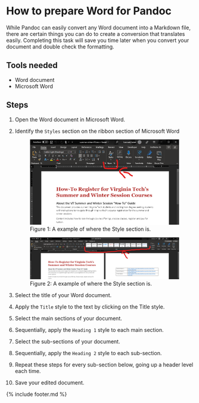# How to prepare Word for Pandoc

While Pandoc can easily convert any Word document into a Markdown file, there are certain things you can do to create a conversion that translates easily. Completing this task will save you time later when you convert your document and double check the formatting.

## Tools needed

- Word document
- Microsoft Word

## Steps

1. Open the Word document in Microsoft Word.
2. Identify the `Styles` section on the ribbon section of Microsoft Word

    <figure>
    <img src="media/ribbon.png" alt="An example of where to find the Styles ribbon.">
    <figcaption> Figure 1: A example of where the Style section is.
    </figure>

    <figure>
    <img src="media/ribbon_wide.png" alt="An example of where to find the Styles ribbon.">
    <figcaption> Figure 2: A example of where the Style section is.
    </figure>

3. Select the title of your Word document.
4. Apply the `Title` style to the text by clicking on the Title style.
5. Select the main sections of your document.
6. Sequentially, apply the `Heading 1` style to each main section.
7. Select the sub-sections of your document.
8. Sequentially, apply the `Heading 2` style to each sub-section.
9. Repeat these steps for every sub-section below, going up a header level each time.
10. Save your edited document.

{% include footer.md %}
